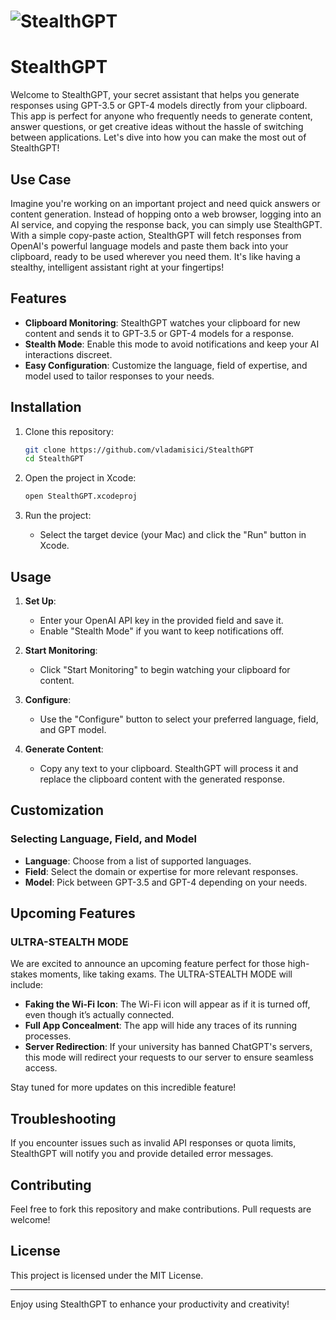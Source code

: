 # ![StealthGPT](https://freeimage.host/i/JyknUQe)

# StealthGPT

Welcome to StealthGPT, your secret assistant that helps you generate responses using GPT-3.5 or GPT-4 models directly from your clipboard. This app is perfect for anyone who frequently needs to generate content, answer questions, or get creative ideas without the hassle of switching between applications. Let's dive into how you can make the most out of StealthGPT!

## Use Case

Imagine you're working on an important project and need quick answers or content generation. Instead of hopping onto a web browser, logging into an AI service, and copying the response back, you can simply use StealthGPT. With a simple copy-paste action, StealthGPT will fetch responses from OpenAI's powerful language models and paste them back into your clipboard, ready to be used wherever you need them. It's like having a stealthy, intelligent assistant right at your fingertips!

## Features

- **Clipboard Monitoring**: StealthGPT watches your clipboard for new content and sends it to GPT-3.5 or GPT-4 models for a response.
- **Stealth Mode**: Enable this mode to avoid notifications and keep your AI interactions discreet.
- **Easy Configuration**: Customize the language, field of expertise, and model used to tailor responses to your needs.

## Installation

1. Clone this repository:
    ```sh
    git clone https://github.com/vladamisici/StealthGPT
    cd StealthGPT
    ```

2. Open the project in Xcode:
    ```sh
    open StealthGPT.xcodeproj
    ```

3. Run the project:
    - Select the target device (your Mac) and click the "Run" button in Xcode.

## Usage

1. **Set Up**:
   - Enter your OpenAI API key in the provided field and save it.
   - Enable "Stealth Mode" if you want to keep notifications off.

2. **Start Monitoring**:
   - Click "Start Monitoring" to begin watching your clipboard for content.

3. **Configure**:
   - Use the "Configure" button to select your preferred language, field, and GPT model.

4. **Generate Content**:
   - Copy any text to your clipboard. StealthGPT will process it and replace the clipboard content with the generated response.

## Customization

### Selecting Language, Field, and Model

- **Language**: Choose from a list of supported languages.
- **Field**: Select the domain or expertise for more relevant responses.
- **Model**: Pick between GPT-3.5 and GPT-4 depending on your needs.

## Upcoming Features

### ULTRA-STEALTH MODE

We are excited to announce an upcoming feature perfect for those high-stakes moments, like taking exams. The ULTRA-STEALTH MODE will include:

- **Faking the Wi-Fi Icon**: The Wi-Fi icon will appear as if it is turned off, even though it’s actually connected.
- **Full App Concealment**: The app will hide any traces of its running processes.
- **Server Redirection**: If your university has banned ChatGPT's servers, this mode will redirect your requests to our server to ensure seamless access.

Stay tuned for more updates on this incredible feature!

## Troubleshooting

If you encounter issues such as invalid API responses or quota limits, StealthGPT will notify you and provide detailed error messages.

## Contributing

Feel free to fork this repository and make contributions. Pull requests are welcome!

## License

This project is licensed under the MIT License.

---

Enjoy using StealthGPT to enhance your productivity and creativity!
